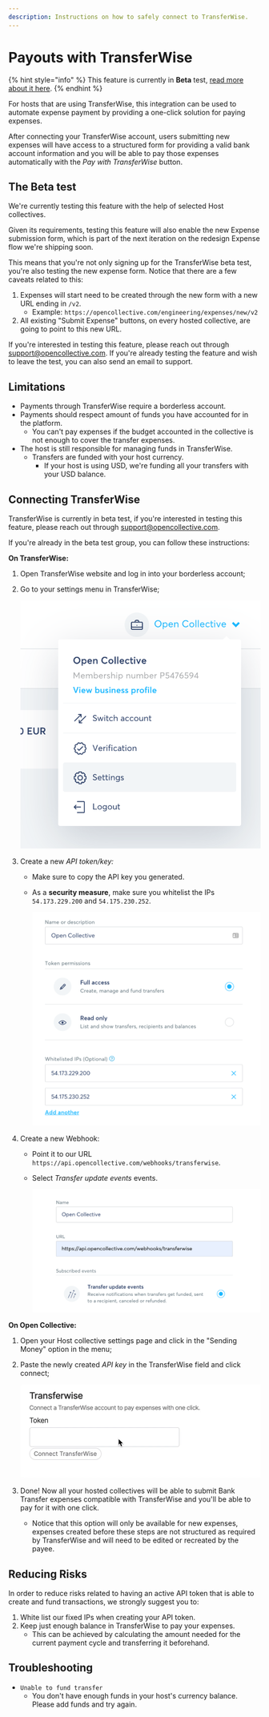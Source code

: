 ```yaml
---
description: Instructions on how to safely connect to TransferWise.
---
```


# Payouts with TransferWise

{% hint style="info" %}
This feature is currently in **Beta** test, [read more about it here](payouts-with-transferwise.md#the-beta-test).
{% endhint %}

For hosts that are using TransferWise, this integration can be used to automate expense payment by providing a one-click solution for paying expenses.

After connecting your TransferWise account, users submitting new expenses will have access to a structured form for providing a valid bank account information and you will be able to pay those expenses automatically with the _Pay with TransferWise_ button.

## The Beta test

We're currently testing this feature with the help of selected Host collectives.

Given its requirements, testing this feature will also enable the new Expense submission form, which is part of the next iteration on the redesign Expense flow we're shipping soon.

This means that you're not only signing up for the TransferWise beta test, you're also testing the new expense form. Notice that there are a few caveats related to this:

1. Expenses will start need to be created through the new form with a new URL ending in `/v2`.
   * Example: `https://opencollective.com/engineering/expenses/new/v2`
2. All existing "Submit Expense" buttons, on every hosted collective, are going to point to this new URL.

If you're interested in testing this feature, please reach out through support@opencollective.com. If you're already testing the feature and wish to leave the test, you can also send an email to support.

## Limitations

* Payments through TransferWise require a borderless account.
* Payments should respect amount of funds you have accounted for in the platform.
  * You can't pay expenses if the budget accounted in the collective is not enough to cover the transfer expenses.
* The host is still responsible for managing funds in TransferWise.
  * Transfers are funded with your host currency.
    * If your host is using USD, we're funding all your transfers with your USD balance.

## Connecting TransferWise

TransferWise is currently in beta test, if you're interested in testing this feature, please reach out through support@opencollective.com.

If you're already in the beta test group, you can follow these instructions:

**On TransferWise:**

1. Open TransferWise website and log in into your borderless account;
2. Go to your settings menu in TransferWise;

   ![](../../.gitbook/assets/transferwise_settings.png)

3. Create a new _API token/key:_
   * Make sure to copy the API key you generated.
   * As a **security measure**, make sure you whitelist the IPs `54.173.229.200` and `54.175.230.252`.

     ![](../../.gitbook/assets/transferwise_token.png)
4. Create a new Webhook:
   * Point it to our URL `https://api.opencollective.com/webhooks/transferwise`.
   * Select _Transfer update events_ events.

     ![](../../.gitbook/assets/transferwise_webhook.png)

**On Open Collective:**

1. Open your Host collective settings page and click in the "Sending Money" option in the menu;
2. Paste the newly created _API key_ in the TransferWise field and click connect;

   ![](../../.gitbook/assets/transferwise_connect.gif)

3. Done! Now all your hosted collectives will be able to submit Bank Transfer expenses compatible with TransferWise and you'll be able to pay for it with one click.
   * Notice that this option will only be available for new expenses, expenses created before these steps are not structured as required by TransferWise and will need to be edited or recreated by the payee.

## Reducing Risks

In order to reduce risks related to having an active API token that is able to create and fund transactions, we strongly suggest you to:

1. White list our fixed IPs when creating your API token.
2. Keep just enough balance in TransferWise to pay your expenses.
   * This can be achieved by calculating the amount needed for the current payment cycle and transferring it beforehand.

## Troubleshooting

* `Unable to fund transfer`
  * You don't have enough funds in your host's currency balance. Please add funds and try again.

